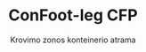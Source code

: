 ---
title: "ConFoot-leg CFP"
subtitle: "Krovimo zonos konteinerio atrama"
mainImage: "/images/products/confoot-leg-cfp-main.jpg"
gallery:
  - "/images/products/confoot-leg-cfp-1.jpg"
  - "/images/products/confoot-leg-cfp-2.jpg"
  - "/images/products/confoot-leg-cfp-3.jpg"
shortDescription: "ConFoot-leg CFP sukurtas krovimo zonoms, leidžiantis konteineriui būti pritvirtintam prie doko ir suteikiantis galimybę durims visiškai atsidaryti šonais."
technicalDescription: "CFP modelis leidžia produktus krauti tiesiogiai iš gamybos į konteinerį be tarpinio saugojimo, nereikalaujant jokios kitos konteinerių tvarkymo įrangos."
videoID: "da7h7VgJHgs"
faq:
  - question: "Kas yra ConFoot-leg CFP?"
    answer: |
      ConFoot-leg CFP yra skirtas krovimo rampoms, leidžiantis saugiai pritvirtinti konteinerį prie rampos, tuo pačiu leidžiant durims pilnai atsidaryti į šonus.
  - question: "Kaip veikia ConFoot-leg CFP?"
    answer: |
      ConFoot-leg CFP saugiai pritvirtina konteinerį prie krovimo rampos, leidžiant sklandžiai pakrauti ir iškrauti tiesiai iš gamybos. Šis modelis pašalina papildomos konteinerių tvarkymo įrangos poreikį, optimizuodamas logistikos procesą.
specifications:
  - name: "Svoris"
    value: "24 kg už atramą"
  - name: "Krovimo talpa"
    value: "30 tonų"
  - name: "Reguliavimo diapazonas"
    value: "1,043 mm iki 1,448 mm"
  - name: "Medžiaga"
    value: "Aukštos kokybės plienas"
price: "3.500 EUR"
priceVAT: "4.235 EUR"
pricingNotes: "Galimi kiekio nuolaidos. Kreipkitės į mūsų pardavimų komandą dėl išsamesnės informacijos."
buyLink: "/contact"
howToUse: |
  1. Pritvirtinkite CFP atramą prie konteinerio kampinių liejimo elementų
  2. Suaktyvinkite užrakto mechanizmą
  3. Jei reikia, sureguliuokite aukštį (nuo 1,043 mm iki 1,448 mm)
  4. Pritvirtinkite konteinerį prie krovimo zonos
  5. Visiškai atidarykite konteinerio duris šonais
  6. Kraukite produktus tiesiogiai iš gamybos į konteinerį
benefits:
  - title: "Integracija su krovimo zona"
    description: "Leidžia konteineriui būti pritvirtintam prie doko, tuo pačiu suteikiant galimybę durims visiškai atsidaryti šonais"
  - title: "Tiesioginis krovimas"
    description: "Produktus galima krauti tiesiogiai iš gamybos į konteinerį be tarpinio saugojimo"
  - title: "Be papildomos įrangos"
    description: "Krovimo operacijoms nereikia jokios kitos konteinerių tvarkymo įrangos"
  - title: "Priekabos efektyvumas"
    description: "Išlaisvina priekabą kitiems darbams, kai konteineris lieka prie krovimo zonos"
  - title: "Papildoma saugykla"
    description: "Konteineriai gali būti naudojami kaip papildoma saugykla, kai nėra transportuojami"
  - title: "Mobilumo paruošimas"
    description: "Konteineriai visuomet pasiruošę judėti – tiesiog važiuokite priekaba po konteineriu, kad kelionė tęstųsi"
articleContent: |
  ## Kas yra ConFoot-leg CFP?

  ConFoot-leg CFP yra specializuotas konteinerio atramos sprendimas, sukurtas ypatingai krovimo zonų operacijoms. CFP modelis leidžia pritvirtinti konteinerius prie krovimo zonų, tuo pačiu suteikiant galimybę durims visiškai atsidaryti šonais, sudarant sklandžią integraciją tarp konteinerio ir patalpos. Šis inovatyvus sprendimas paverčia siuntimo konteinerius į efektyvų krovimo zonos pratęsimą, pašalinant poreikį tarpinio saugojimo ir papildomos tvarkymo įrangos naudojimui.

  ## Pagrindiniai privalumai krovimo zonoms

  ConFoot-leg CFP suteikia reikšmingų operacinių pranašumų verslams, kurie reguliariai krauna ir iškrauna siuntimo konteinerius. Pritvirtindami konteinerius tiesiogiai prie krovimo zonos, galite išlaisvinti priekabas kitiems darbams, optimizuodami floto naudojimą ir sumažindami laukimo laiką. Produktus galima krauti tiesiogiai iš gamybos į konteinerį be tarpinio saugojimo, taip supaprastinant logistikos procesą ir mažinant tvarkymo sąnaudas.

  Be to, konteineriai su CFP atramomis gali tarnauti kaip lanksti papildoma saugykla, kai jie nėra transportuojami. Jie visuomet pasiruošę judėti – tiesiog važiuokite priekaba po konteineriu, ir kelionė tęsis. Ši universalumas daro CFP idealų sprendimą verslams, siekiantiems pagerinti krovimo zonų efektyvumą ir saugojimo pajėgumą.

  ## Kaip tai veikia

  ConFoot-leg CFP saugiai pritvirtinama prie konteinerio kampinių liejimo elementų, suteikiant stabilų palaikymą, kol konteineris yra pozicionuojamas prie krovimo zonos. Atramos leidžia reguliuoti aukštį nuo 1,043 mm iki 1,448 mm, užtikrinant tikslų suderinimą su įvairių krovimo zonų aukčiais. Kiekviena atrama sveria 24 kg, todėl jas lengva valdyti, o sistema užtikrina didelę krovimo talpą – 30 tonų.

  Montavimo procesas yra paprastas:
  1. Pritvirtinkite CFP atramas prie konteinerio kampinių liejimo elementų
  2. Suaktyvinkite užrakto mechanizmą, kad fiksuotumėte atramas
  3. Sureguliuokite aukštį pagal poreikį, kad suderintumėte su krovimo zona
  4. Pritvirtinkite konteinerį prie doko
  5. Visiškai atidarykite konteinerio duris šonais
  6. Pradėkite krauti tiesiogiai iš gamybos į konteinerį

  Baigus krovimą, konteineris lieka pasiruošęs transportavimui. Kai bus laisva priekaba, ją galima tiesiog važiuoti po konteineriu, pašalinti atramas ir toliau tęsti kelionę be tarpinės tvarkymo procedūros.

  ## ConFoot-leg CFP taikymo sritys

  ### Gamybos įmonės
  Gamybos įmonės labai pasinaudoja CFP gebėjimu sukurti sklandžią gamybos zonos pratęsimą. Pritvirtindami konteinerius tiesiai prie krovimo zonų, produktai gali tiesiogiai judėti nuo gamybos linijos į siuntimo konteinerius, pašalinant tarpinį saugojimą ir mažinant tvarkymo sąnaudas. Šis tiesioginio krovimo metodas sumažina žalos riziką ir supaprastina logistikos procesą.

  ### Paskirstymo centrai
  Paskirstymo centrai vertina CFP teikiamą lankstumą krovimo operacijose. Konteinerius galima laikyti prie krovimo zonų ilgesnį laiką, leisdami efektyviai krauti, kai produktai tampa prieinami. Tokiu būdu sumažėja spaudimas krauti konteinerius per trumpą laiką, kai laukia priekabos, optimizuojant tiek darbo jėgos, tiek transporto priemonių naudojimą.

  ### Mažmeninės prekybos operacijos
  Mažmeninės prekybos įmonės gali naudoti konteinerius su CFP atramomis kaip lankstų papildomą saugojimo sprendimą piko sezono metu. Konteinerius galima pristatyti prie krovimo zonų tiesioginiam prekių priėmimui, o vėliau perkelti į saugojimo zonas, kai jie pilnai užpildomi. Tai suteikia ekonomišką papildomą pajėgumą be būtinybės plėsti pastovias patalpas.

  ### Transporto įmonės
  Transporto įmonės gali pasinaudoti pagerintu floto panaudojimu su CFP sistema. Priekabos gali pristatyti konteinerius tiesiai pas klientus ir iš karto tęsti kitą užsakymą, o ne laukti krovimo/iškrovimo operacijų. Šis efektyvumas žymiai padidina esamų priekabų produktyvumą.

  ## Techninės specifikacijos

  - Krovimo talpa: 30 tonų
  - Svoris: 24 kg už atramą
  - Reguliavimo diapazonas: 1,043 mm iki 1,448 mm
  - Medžiaga: Aukštos kokybės plienas su patvaria danga
  - Suderinamumas: Su standartinėmis siuntimo konteinerių kampinių liejimo elementais

  ConFoot-leg CFP yra inovatyvus sprendimas krovimo zonoms, siūlantis verslams optimizuoti logistikos procesus, gerinti išteklių panaudojimą ir kurti lankstų papildomos saugyklos pajėgumą. Tiesioginis krovimas iš gamybos į konteinerius ir priekabų išlaisvinimas kitiems darbams padeda pasiekti didesnį efektyvumą bei sumažinti sąnaudas konteinerių tvarkymo operacijose.
---